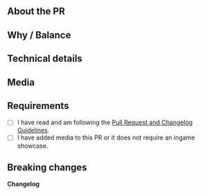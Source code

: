 <!-- Guidelines: https://docs.spacestation14.io/en/getting-started/pr-guideline -->

## About the PR
<!-- Які зміни вносить цей PR? -->

## Why / Balance
<!-- Опишіть, як це вплине на баланс гри, або поясніть, чому це було змінено. Додайте посилання на будь-які відповідні обговорення чи проблеми. -->

## Technical details
<!-- Зведений огляд змін коду для легшого перегляду. -->

## Media
<!-- Додайте медіафайли, якщо особистий представник вносить зміни в грі (одяг, предмети, функції тощо).
Невеликі виправлення/рефакторинг звільняються. Медіафайли можна використовувати у звітах про хід гри SS14 із зазначенням авторства. -->

## Requirements
<!-- Підтвердіть наступне, поставивши X у дужках [X]: -->
- [ ] I have read and am following the [Pull Request and Changelog Guidelines](https://docs.spacestation14.com/en/general-development/codebase-info/pull-request-guidelines.html).
- [ ] I have added media to this PR or it does not require an ingame showcase.
<!-- Ви повинні розуміти, що недотримання вищезазначених інструкцій може призвести до закриття вашого запиту на розсуд розробника. -->

## Breaking changes
<!-- ЦЬОГО КАТЕГОРИЧНО НЕ ПОВИННО БУТИ В НАШИХ PR, але. Перелічіть будь-які критичні зміни, включаючи простори імен, зміни публічних класів/методів/полів, перейменування прототипів; та надайте інструкції щодо їх виправлення. -->

**Changelog**
<!-- Додайте запис у журналі змін, щоб повідомити гравців про нові функції або зміни, які можуть вплинути на ігровий процес.
Обов'язково прочитайте інструкції та видаліть цей шаблон журналу змін з блоку коментарів, щоб він відображався.
Журнал змін повинен мати запис ":cl: Sich", щоб бот розпізнав зміни та додав їх до журналу змін гри. -->
<!--
:cl: Sich
- add: Added fun!
- remove: Removed fun!
- tweak: Changed fun!
- fix: Fixed fun!
-->
